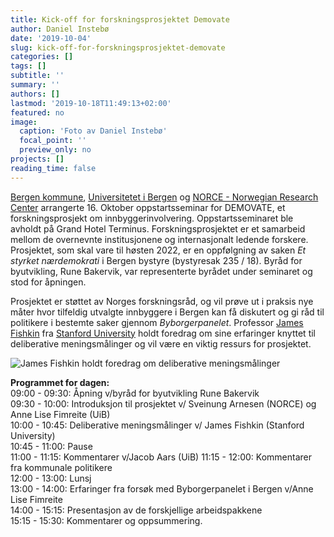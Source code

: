 ```yaml
---
title: Kick-off for forskningsprosjektet Demovate
author: Daniel Instebø
date: '2019-10-04'
slug: kick-off-for-forskningsprosjektet-demovate
categories: []
tags: []
subtitle: ''
summary: ''
authors: []
lastmod: '2019-10-18T11:49:13+02:00'
featured: no
image:
  caption: 'Foto av Daniel Instebø'
  focal_point: ''
  preview_only: no
projects: []
reading_time: false
---
```


[Bergen kommune](https://www.bergen.kommune.no/), [Universitetet i Bergen](https://www.uib.no/) og [NORCE - Norwegian Research Center](https://www.norceresearch.no/) arrangerte 16. Oktober oppstartsseminar for DEMOVATE, et forskningsprosjekt om innbyggerinvolvering. Oppstartsseminaret ble avholdt på Grand Hotel Terminus. Forskningsprosjektet er et samarbeid mellom de overnevnte institusjonene og internasjonalt ledende forskere. Prosjektet, som skal vare til høsten 2022, er en oppfølgning av saken *Et styrket nærdemokrati* i Bergen bystyre (bystyresak 235 / 18). Byråd for byutvikling, Rune Bakervik, var representerte byrådet under seminaret og stod for åpningen.

Prosjektet er støttet av Norges forskningsråd, og vil prøve ut i praksis nye måter hvor tilfeldig utvalgte innbyggere i Bergen kan få diskutert og gi råd til politikere i bestemte saker gjennom *Byborgerpanelet*. Professor [James Fishkin](/authors/james/) fra [Stanford University](https://profiles.stanford.edu/james-fishkin) holdt foredrag om sine erfaringer knyttet til deliberative meningsmålinger og vil være en viktig ressurs for prosjektet.

![James Fishkin holdt foredrag om deliberative meningsmålinger](/img/fishkin_kickoff.JPG)

**Programmet for dagen:**  
09:00 - 09:30: Åpning v/byråd for byutvikling Rune Bakervik  
09:30 - 10:00: Introduksjon til prosjektet v/ Sveinung Arnesen (NORCE) og Anne Lise Fimreite (UiB)  
10:00 - 10:45: Deliberative meningsmålinger v/ James Fishkin (Stanford University)  
10:45 - 11:00: Pause  
11:00 - 11:15: Kommentarer v/Jacob Aars (UiB) 
11:15 - 12:00: Kommentarer fra kommunale politikere  
12:00 - 13:00: Lunsj  
13:00 - 14:00: Erfaringer fra forsøk med Byborgerpanelet i Bergen v/Anne Lise Fimreite   
14:00 - 15:15: Presentasjon av de forskjellige arbeidspakkene  
15:15 - 15:30: Kommentarer og oppsummering.  

